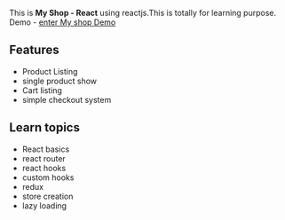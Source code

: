 This is **My  Shop - React** using reactjs.This is totally for learning purpose.
Demo - [enter My shop Demo](https://nahidnstu12.github.io/my-store/)
## Features
- Product Listing
- single product show
- Cart listing
- simple checkout system

## Learn topics
- React basics
- react router
- react hooks
- custom hooks
- redux
- store creation
- lazy loading

